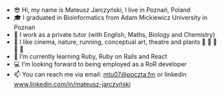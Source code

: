 - :sunglasses: Hi, my name is Mateusz Jarczyński, I live in Poznań, Poland
- :mortar_board: I graduated in Bioinformatics from Adam Mickiewicz University in Poznań
- :koala: I work as a private tutor (with English, Maths, Biology and Chemistry)
- :movie_camera: I like cinema, nature, running, conceptual art, theatre and plants :herb: :cactus: :palm_tree: :evergreen_tree: :deciduous_tree:
- :book: I’m currently learning Ruby, Ruby on Rails and React
- :computer: I’m looking forward to being employed as a RoR developer
- :mailbox: You can reach me via email: mtu07@poczta.fm or linkedin www.linkedin.com/in/mateusz-jarczyński